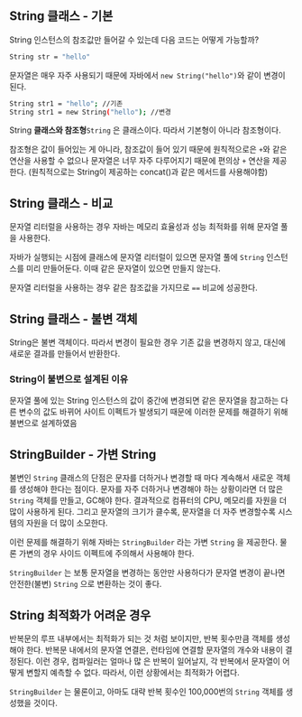
## String **클래스** - **기본**

String 인스턴스의 참조값만 들어갈 수 있는데 다음 코드는 어떻게 가능할까?

```bash
String str = "hello"
```

문자열은 매우 자주 사용되기 때문에 자바에서 `new String("hello")`와 같이 변경이 된다. 

```bash
String str1 = "hello"; //기존
String str1 = new String("hello"); //변경
```

String **클래스와 참조형**`String` 은 클래스이다. 따라서 기본형이 아니라 참조형이다.

참조형은 값이 들어있는 게 아니라, 참조값이 들어 있기 때문에 원칙적으로은 `+`와 같은 연산을 사용할 수 없으나 문자열은 너무 자주 다루어지기 때문에 편의상 `+` 연산을 제공한다. (원칙적으로는 String이 제공하는 concat()과 같은 메서드를 사용해야함)


## String 클래스 - 비교

문자열 리터럴을 사용하는 경우 자바는 메모리 효율성과 성능 최적화를 위해 문자열 풀을 사용한다.

자바가 실행되는 시점에 클래스에 문자열 리터럴이 있으면 문자열 풀에 `String` 인스턴스를 미리 만들어둔다. 
이때 같은 문자열이 있으면 만들지 않는다.

문자열 리터럴을 사용하는 경우 같은 참조값을 가지므로 `==` 비교에 성공한다.

## String 클래스 - 불변 객체

String은 불변 객체이다. 따라서 변경이 필요한 경우 기존 값을 변경하지 않고, 대신에 새로운 결과를 만들어서 반환한다.

### String이 불변으로 설계된 이유

문자열 풀에 있는 String 인스턴스의 값이 중간에 변경되면 같은 문자열을 참고하는 다른 변수의 값도 바뀌어 사이트 이펙트가 발생되기 때문에 이러한 문제를 해결하기 위해 불변으로 설계하였음

## StringBuilder - **가변** String

불변인 `String` 클래스의 단점은 문자를 더하거나 변경할 때 마다 계속해서 새로운 객체를 생성해야 한다는 점이다. 문자를 자주 더하거나 변경해야 하는 상황이라면 더 많은 `String` 객체를 만들고, GC해야 한다. 결과적으로 컴퓨터의 CPU, 메모리를 자원을 더 많이 사용하게 된다. 그리고 문자열의 크기가 클수록, 문자열을 더 자주 변경할수록 시스템의 자원을 더 많이 소모한다.

이런 문제를 해결하기 위해 자바는 `StringBuilder` 라는 가변 `String` 을 제공한다. 물론 가변의 경우 사이드 이펙트에 주의해서 사용해야 한다.

`StringBuilder` 는 보통 문자열을 변경하는 동안만 사용하다가 문자열 변경이 끝나면 안전한(불변) `String` 으로 변환하는 것이 좋다.

## String **최적화가 어려운 경우**

반복문의 루프 내부에서는 최적화가 되는 것 처럼 보이지만, 반복 횟수만큼 객체를 생성해야 한다.
반복문 내에서의 문자열 연결은, 런타임에 연결할 문자열의 개수와 내용이 결정된다. 이런 경우, 컴파일러는 얼마나 많
은 반복이 일어날지, 각 반복에서 문자열이 어떻게 변할지 예측할 수 없다. 따라서, 이런 상황에서는 최적화가 어렵다.

`StringBuilder` 는 물론이고, 아마도 대략 반복 횟수인 100,000번의 `String` 객체를 생성했을 것이다.